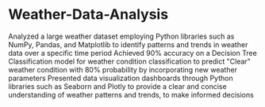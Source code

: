 # Weather-Data-Analysis

Analyzed a large weather dataset employing Python libraries such as NumPy, Pandas, and Matplotlib to identify patterns and trends in weather data over a specific time period
Achieved 90% accuracy on a Decision Tree Classification model for weather condition classification to predict "Clear" weather condition with 80% probability by incorporating new weather parameters
Presented data visualization dashboards through Python libraries such as Seaborn and Plotly to provide a clear and concise understanding of weather patterns and trends, to make informed decisions
